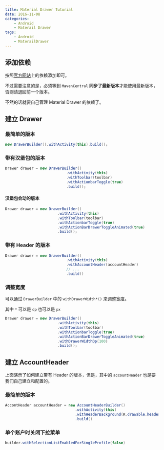 ```yaml
---
title: Material Drawer Tutorial
date: 2016-11-08
categories:
    - Android
    - Materail Drawer
tags:
    - Android
    - MaterailDrawer
---
```



## 添加依赖

按照[官方网站](https://github.com/mikepenz/MaterialDrawer)上的依赖添加即可。

不过需要注意的是，必须等到 `MavenCentral` **同步了最新版本**才能使用最新版本，否则请退回前一个版本。

不然的话就要自己管理 Material Drawer 的依赖了。


<!-- more -->

## 建立 Drawer

### 最简单的版本

```java
new DrawerBuilder().withActivity(this).build();
```

### 带有汉堡包的版本

```java
Drawer drawer = new DrawerBuilder()
                            .withActivity(this)
                            .withToolbar(toolbar)
                            .withActionbarToggle(true)
                            .build();
```

#### 汉堡包会动的版本


```java
Drawer drawer = new DrawerBuilder()
                        .withActivity(this)
                        .withToolbar(toolbar)
                        .withActionbarToggle(true)
                        .withActionBarDrawerToggleAnimated(true)
                        .build();
```


### 带有 Header 的版本

```java
Drawer drawer = new DrawerBuilder()
                            .withActivity(this)
                            .withAccountHeader(accountHeader)
                            // ...
                            .build()
```

### 调整宽度

可以通过 `DrawerBuilder` 中的 `withDrawerWidth*()` 来调整宽度。

其中 `*` 可以是 `dp` 也可以是 `px`

```java
Drawer drawer = new DrawerBuilder()
                        .withActivity(this)
                        .withToolbar(toolbar)
                        .withActionbarToggle(true)
                        .withActionBarDrawerToggleAnimated(true)
                        .withDrawerWidthDp(100)
                        .build();
```

## 建立 AccountHeader

上面演示了如何建立带有 Header 的版本，但是，其中的 `accountHeader` 也是要我们自己建立和配置的。

### 最简单的版本

```java
AccontHeader accountHeader = new AccountHeaderBuilder()
                                .withActivity(this)
                                .withHeaderBackground(R.drawable.header)
                                .build()
```

### 单个账户时关闭下拉菜单


```java
builder.withSelectionListEnabledForSingleProfile(false)
```
